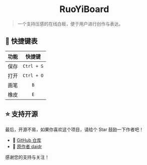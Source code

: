<h1 align="center">RuoYiBoard</h1>

> 一个支持压感的在线白板，便于用户进行创作与表达。

## 🚀 快捷键表

| 功能 | 快捷键 |
| :-----: | :------: |
| 保存 | `Ctrl + S` |
| 打开 | `Ctrl + O` |
| 画笔 | `B` |
| 橡皮 | `E` |

## ⭐ 支持开源

最后，开源不易，如果你喜欢这个项目，请给个 Star 鼓励一下作者吧！

- 🌟 [GitHub 仓库](https://github.com/Roy-Jin/web-demo/tree/main/ryboard)
- 👤 [原作者 daidr](https://github.com/daidr)

感谢您的支持与关注！